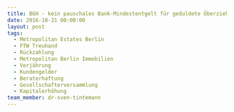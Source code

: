 ```yaml
---
title: BGH - kein pauschales Bank-Mindestentgelt für geduldete Überziehung
date: 2016-10-31 00:00:00
layout: post
tags:
  - Metropolitan Estates Berlin
  - FTW Treuhand
  - Rückzahlung
  - Metropolitan Berlin Immobilien
  - Verjährung
  - Kundengelder
  - Beraterhaftung
  - Gesellschafterversammlung
  - Kapitalerhöhung
team_member: dr-sven-tintemann
---
```

